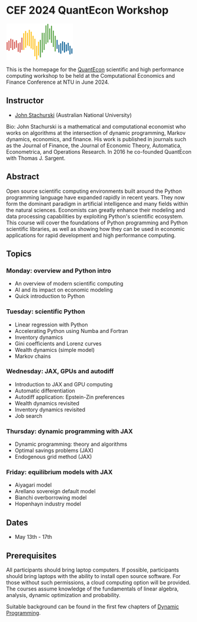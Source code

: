 # CEF 2024 QuantEcon Workshop

![](qe-logo-large.png)

This is the homepage for the [QuantEcon](https://quantecon.org/) scientific
and high performance computing workshop to be held at the Computational
Economics and Finance Conference at NTU  in June 2024.



## Instructor

* [John Stachurski](https://johnstachurski.net/) (Australian National University)

Bio: John Stachurski is a mathematical and computational economist who works on
algorithms at the intersection of dynamic programming, Markov dynamics,
economics, and finance.  His work is published in journals such as the Journal
of Finance, the Journal of Economic Theory, Automatica, Econometrica, and
Operations Research.  In 2016 he co-founded QuantEcon with Thomas J. Sargent. 


## Abstract

Open source scientific computing environments built around the Python
programming language have expanded rapidly in recent years. They now form the
dominant paradigm in artificial intelligence and many fields within the natural
sciences.  Economists can greatly enhance their modeling and data processing
capabilities by exploiting Python's scientific ecosystem.  This course will
cover the foundations of Python programming and Python scientific libraries, as
well as showing how they can be used in economic applications for rapid
development and high performance computing.  

## Topics

### Monday: overview and Python intro

* An overview of modern scientific computing
* AI and its impact on economic modeling
* Quick introduction to Python

### Tuesday: scientific Python

* Linear regression with Python
* Accelerating Python using Numba and Fortran
* Inventory dynamics
* Gini coefficients and Lorenz curves
* Wealth dynamics (simple model)
* Markov chains

### Wednesday: JAX, GPUs and autodiff

* Introduction to JAX and GPU computing
* Automatic differentiation
* Autodiff application: Epstein-Zin preferences
* Wealth dynamics revisited
* Inventory dynamics revisited
* Job search

### Thursday: dynamic programming with JAX

* Dynamic programming: theory and algorithms
* Optimal savings problems (JAX)
* Endogenous grid method (JAX)

### Friday: equilibrium models with JAX

* Aiyagari model
* Arellano sovereign default model
* Bianchi overborrowing model
* Hopenhayn industry model


## Dates

* May 13th - 17th

## Prerequisites

All participants should bring laptop computers.  If possible, participants
should bring laptops with the ability to install open source software. For those
without such permissions, a cloud computing option will be provided. The courses
assume knowledge of the fundamentals of linear algebra, analysis, dynamic optimization
and probability.

Suitable background can be found in the first few chapters of [Dynamic Programming](https://dp.quantecon.org).


